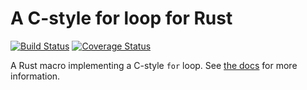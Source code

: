 # A C-style for loop for Rust

[![Build Status](https://travis-ci.org/huonw/cfor.png)](https://travis-ci.org/huonw/cfor) [![Coverage Status](https://coveralls.io/repos/huonw/cfor/badge.svg?branch=master)](https://coveralls.io/r/huonw/cfor?branch=master)

A Rust macro implementing a C-style `for` loop. See
[the docs](http://huonw.github.io/cfor/cfor/) for more information.
